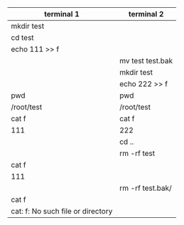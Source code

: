 |terminal 1|terminal 2|
|----------|----------|
|mkdir test||
|cd test||
|echo 111 >> f||
||mv test test.bak|
||mkdir test|
||echo 222 >> f|
|pwd|pwd|
|/root/test|/root/test|
|cat f|cat f|
|111|222|
||cd ..|
||rm -rf test|
|cat f||
|111||
||rm -rf test.bak/|
|cat f||
|cat: f: No such file or directory||
